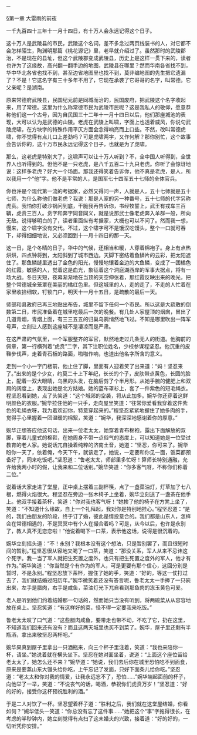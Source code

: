    一 

   §第一章 大雷雨的前夜

   一千九百四十三年十一月十四日，有十万人会永远记得这个日子。

   这十万人是武陵县的市民，武陵这个名词，差不多念过两页线装书的人，对它都不会怎样陌生，陶渊明那篇《桃花源记》里，老早就介绍过了。虽然那时的武陵郡治，不是现在的县址，但这个武陵郡变成武陵县，历史上是这样一贯下来的，读者也许为了这缘故，高兴翻一翻手边的地图，武陵县在哪里？然而华南各省找不到，华中华北各省也找不到，甚至边省地图里也找不到，莫非编地图的先生把它遗漏了？不是！它这名字有三十多年不用了，它现在承袭了它哥哥的名字，叫常德。它父亲呢？是湖南。

   原来常德府武陵县，民国纪元前是同城而治的，民国废府，把武陵这个名字收起来，用了常德。这里为什么称常德市民为武陵市民呢？这是我私人的敬仰，愿意恭称他们这一个古号，因为自民国三十二年十一月十四日以后，他们那座城池的表现，大可以认为是武德的山陵。老虎在武陵上叫啸，字面上也透着威风，你说句武陵虎啸，在方块字的特殊作用平仄方面会念得响亮而上口些。不然，改叫常德虎啸，你不觉得有点儿口上差劲吗？可是虎啸两字，又作何解？那你别忙，这个故事会告诉你的，这十万市民永远记得这个日子，也就是为了虎啸。

   那么，这老虎是特别大了，这啸声可以让十万人听到？不，全中国人听得到，全世界人也听得到的。但他不是一只老虎，是八千五百二十九只老虎。你听了会惊讶地说：这样多老虎？好大一个场面。那我还得笑着告诉你，他不真是老虎，是人，所以我用一个“他”字。他不是平常的人，是国军七十四军五十七师的全体官兵。

   你也许是个现代第一流的考据家，必然又得问一声，人就是人，五十七师就是五十七师，为什么称他们做老虎？我说：那是人家的另一种番号，五十七师的代字另称虎贲。我怕你打破沙锅问到底，干脆我再告诉你，书经牧誓上，武王有戎车三百辆，虎贲三百人。贲字和奔字同音同义，就是说那武士像老虎奔入羊群一般，所向无敌。说得够明白的了，读者里面纵有考据家，大概也可以不问了。然而我一想，慢来，这个啸字没有交代。不过，这个啸字可不是饿汉吃馒头，整个一口就可吞下，却得细细地说，又必须回到十一月十四日的那一天。

   这一日，是个冬晴的日子，华中的气候，还相当和暖，人穿着棉袍子。身上有点热烘烘，四点钟将到，太阳斜到了城市西边。天脚下密结着鱼鳞片的云彩，把太阳遮住了。那鱼鳞缝里透出了金色的阳光，慢慢地镶着金边的大鱼鳞，变成了一团橘色的红霞。敏感的人，觉着这是血光，象征着这个洞庭湖西岸的军事大据点，将有一场大战。冬日天短，夜幕渐渐地在当顶的天空伸张着，那红霞反映出来的晚光，把整个常德城全笼罩在美丽的橘红色里。但这城里的人，走的走了，不走的人忙着在家里收拾细软，钉锁门户，明天十一月十五日，是疏散的最后一天。

   师部和县政府已再三地贴出布告，城里不留下任何一个市民。所以这是大疏散的倒数第二日，市民准备着在城里吃最后一次的晚餐。有几处人家屋顶的烟囱，冒出了几道青烟，青烟上面，有三三五五的归巢乌鸦悄然地飞过。不知是哪里吹出一阵军号声，立刻让人感到这座城不是凄凉而是严肃。

   在这严肃的气氛里，一个军服整齐的军官，默然地走过几条无人的街道。他胸前的佩章，第一行横列着“虎贲”二字，其下注职位姓名，少校参谋程坚忍。他沉重的皮鞋步伐声，走着青石板的路面，啪啪作响，也道出他名字所含的意义。

   走到一个小一字门楼前，他止住了脚，里面有人迎着笑了出来道：“妈！坚忍来了。”出来的是个少女，约莫二十上下年纪，长长的个子，皮肤带点黄色，长圆的脸上，配着一双大眼睛，乌黑的头发，在脑后剪了个半月形。从她手腕的健肥上和双肩的阔度上，表现出她是北方姑娘。她的蓝布罩衫上，套了一件紫色的短毛绳衣。程坚忍看到她，点了头笑道：“这个城郊的空袭，将从此加多。婉华你还穿着这鲜明颜色的衣服。”婉华拉住他的一只手，走向屋里笑道：“往常你爱看我穿着这件紫色的毛绳衣呀，我为着欢迎你，特意穿起来的。”程坚忍紧紧地握住了她多肉的手，觉得手心里握着一团温暖的棉絮，笑道：“婉华，我深深地感谢着你的厚意。”

   婉华正想答应他这句话，出来一位老太太，她穿着青布棉袍，露出下面解放的双脚，穿着儿童式的棉鞋，在她周身不带一点俗气的态度上，可以知道她是一位受过教育的老人家。她说话兀自操着纯粹的济南土音，她道：“坚忍，你可来了。婉华盼你一天了，依着俺，今天下午，就该走了，她说，一定要和你见一面，饭菜都预备好了，同来吃饭吧。”坚忍道：“鲁老太太，师部里多忙呀！算师长特别通融，允许给我两小时的假，让我来和二位话别。”婉华笑道：“你多客气呀，不称你们称着二位。”

   说着话大家走进了堂屋，正中桌上摆着三副杯筷，点了一盏菜油灯，灯草加了七八根，燃得火焰很大。程坚忍在旁边一张木椅子上坐着，婉华立刻送了一盏茶在他手上。他双手接着茶杯，笑道：“你对我也客气呀！”她挨了他的椅子在方凳上坐了，笑道：“不知道什么缘故，自上一个礼拜起，我对你是特别地挂心。”程坚忍道：“是的，我们由朋友的阶段，终于订了婚，彼此是情投意合的。我们都是山东人，怎样会在常德相遇的，不是冥冥中有个人在撮合着吗？可是，从今以后，也许是永别了，教人真不无恋恋啦！”他说着喝下一口茶，表示他这话，说得是很沉着的。

   婉华立刻摇头道：“不！永别？我根本没有这个想法，只是暂别罢了，而且很短时间的暂别。”程坚忍很从容地又喝了一口茶，笑道：“那没关系，军人从来不忌讳这个死字。我一当了军人就把生死置之度外，也只有把生死置之度外的军人，他才有作为。”婉华笑道：“你当然是个有作为的军人，可是更要有那个信心，这回分别是暂时，不是永别。”程坚忍放下茶杯，握住了她的手，笑道：“好的，等这一仗打过去了，我们就结婚过阳历年。”婉华微笑着还没有答言呢，鲁老太太一手捧了一只碗出来，左手是腊肉，右手是咸鱼，菜油灯光下兀自看到那鱼肉的冻玉黄色可爱。

   老人是听到他们约着结婚那一句话的，然而她只当没有听到，将两碗菜从从容容地放在桌上。坚忍笑道：“有这样好的菜，怪不得一定要我来吃饭。”

   鲁老太太叹了口气道：“这些腊肉咸鱼，要带走也带不动，不吃了它，扔在这里，不知道我们回来还有没有？而且这两天城里也买不到菜了。婉华，屋子里还剩有半瓶酒，拿出来敬坚忍两杯吧。”

   婉华果真到屋子里拿出一只酒瓶来，向三个杯子里注着，笑道：“我也来陪你一杯，请坐。”她说着就在横头坐下。坚忍在她对面坐着，说道：“上面这个座位留给老太太了，她怎么还不来？”婉华道：“她说，我们去后你在城里恐怕吃不到面食，原来是要蒸山东大馒头给你吃，上午忘记了发面，只好下面条儿给你吃。”坚忍道：“老太太和你对我的情爱，让我永远忘不了，恐怕……”婉华端起面前的杯子，向他举了一举，笑道：“不说丧气的话，喝酒，恭祝你们虎贲万岁！”坚忍道：“好的好的，接受你这杯预祝胜利的酒。”

   于是二人对饮了一杯。坚忍望着杯子道：“胜利之后，我们就在这堂屋结婚，你看如何？”婉华低头一笑道：“你总没有忘了这件事……”她把这个“事”字拖得很长，在考虑的半秒钟内，她立刻觉得有点扫了这未婚夫的兴致，接着道：“好的好的，一切听凭你安排。”

